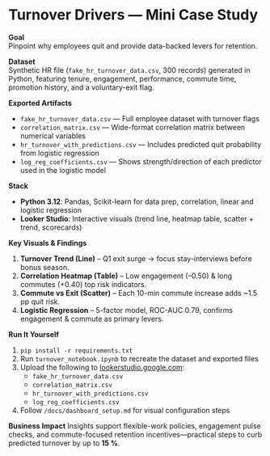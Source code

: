 # Turnover Drivers — Mini Case Study

**Goal**  
Pinpoint why employees quit and provide data-backed levers for retention.

**Dataset**  
Synthetic HR file (`fake_hr_turnover_data.csv`, 300 records) generated in Python, featuring tenure, engagement, performance, commute time, promotion history, and a voluntary-exit flag.

**Exported Artifacts**
- `fake_hr_turnover_data.csv` — Full employee dataset with turnover flags
- `correlation_matrix.csv` — Wide-format correlation matrix between numerical variables
- `hr_turnover_with_predictions.csv` — Includes predicted quit probability from logistic regression
- `log_reg_coefficients.csv` — Shows strength/direction of each predictor used in the logistic model

**Stack**
- **Python 3.12**: Pandas, Scikit-learn for data prep, correlation, linear and logistic regression  
- **Looker Studio**: Interactive visuals (trend line, heatmap table, scatter + trend, scorecards)

**Key Visuals & Findings**
1. **Turnover Trend (Line)** – Q1 exit surge → focus stay-interviews before bonus season.  
2. **Correlation Heatmap (Table)** – Low engagement (–0.50) & long commutes (+0.40) top risk indicators.  
3. **Commute vs Exit (Scatter)** – Each 10-min commute increase adds ~1.5 pp quit risk.  
4. **Logistic Regression** – 5-factor model, ROC-AUC 0.79, confirms engagement & commute as primary levers.

**Run It Yourself**
1. `pip install -r requirements.txt`  
2. Run `turnover_notebook.ipynb` to recreate the dataset and exported files  
3. Upload the following to [lookerstudio.google.com](https://lookerstudio.google.com):
   - `fake_hr_turnover_data.csv`
   - `correlation_matrix.csv`
   - `hr_turnover_with_predictions.csv`
   - `log_reg_coefficients.csv`
4. Follow `/docs/dashboard_setup.md` for visual configuration steps

**Business Impact**
Insights support flexible-work policies, engagement pulse checks, and commute-focused retention incentives—practical steps to curb predicted turnover by up to **15 %**.
